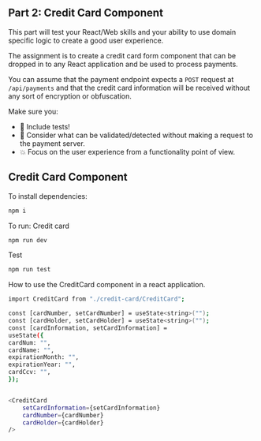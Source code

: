 ## Part 2: Credit Card Component

This part will test your React/Web skills and your ability to use domain specific logic to create a good user experience.

The assignment is to create a credit card form component that can be dropped in to any React application and be used to process payments.

You can assume that the payment endpoint expects a `POST` request at `/api/payments` and that the credit card information will be received without any sort of encryption or obfuscation.

Make sure you:

- 🧪 Include tests!
- 🤔 Consider what can be validated/detected without making a request to the payment server.
- 💥 Focus on the user experience from a functionality point of view.

## Credit Card Component

To install dependencies:

```bash
npm i
```

To run:
Credit card

```bash
npm run dev
```

Test

```bash
npm run test
```

How to use the CreditCard component in a react application.

```bash
import CreditCard from "./credit-card/CreditCard";

const [cardNumber, setCardNumber] = useState<string>("");
const [cardHolder, setCardHolder] = useState<string>("");
const [cardInformation, setCardInformation] =
useState({
cardNum: "",
cardName: "",
expirationMonth: "",
expirationYear: "",
cardCcv: "",
});


<CreditCard
    setCardInformation={setCardInformation}
    cardNumber={cardNumber}
    cardHolder={cardHolder}
/>
```
